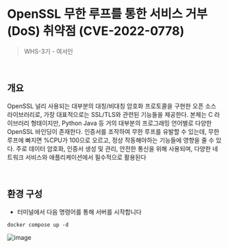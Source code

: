 # OpenSSL 무한 루프를 통한 서비스 거부(DoS) 취약점 (CVE-2022-0778)

> WHS-3기 - 여서인 <br/>
<br/>

## 개요

OpenSSL 널리 사용되는 대부분의 대칭/비대칭 암호화 프로토콜을 구현한 오픈 소스 라이브러리로, 가장 대표적으로는 SSL/TLS와 관련된 기능들을 제공한다. 
본체는 C 라이브러리 형태이지만, Python Java 등 거의 대부분의 프로그래밍 언어별로 다양한 OpenSSL 바인딩이 존재한다.
인증서를 조작하여 무한 루프를 유발할 수 있는데, 무한 루프에 빠지면 %CPU가 100으로 오르고, 정상 작동해야하는 기능들에 영향을 줄 수 있다. 
주로 데이터 암호화, 인증서 생성 및 관리, 안전한 통신을 위해 사용되며, 다양한 네트워크 서비스와 애플리케이션에서 필수적으로 활용된다

<br/>

## 환경 구성
- 터미널에서 다음 명령어를 통해 서버를 시작합니다
```
docker compose up -d
```
![image](https://github.com/user-attachments/assets/c83e3515-b4c9-4f27-a35d-af91933c7a6b)


